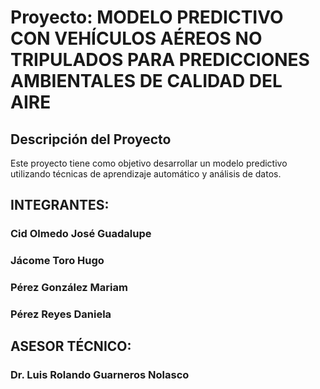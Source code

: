 # Proyecto: MODELO PREDICTIVO CON VEHÍCULOS AÉREOS NO TRIPULADOS PARA PREDICCIONES AMBIENTALES DE CALIDAD DEL AIRE

## Descripción del Proyecto
Este proyecto tiene como objetivo desarrollar un modelo predictivo utilizando técnicas de aprendizaje automático y análisis de datos.

## INTEGRANTES:
### Cid Olmedo José Guadalupe
### Jácome Toro Hugo
### Pérez González Mariam
### Pérez Reyes Daniela

## ASESOR TÉCNICO:
### Dr. Luis Rolando Guarneros Nolasco
